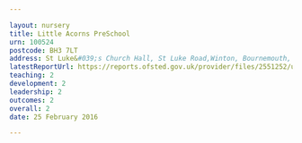 ```yaml
---

layout: nursery
title: Little Acorns PreSchool
urn: 100524
postcode: BH3 7LT
address: St Luke&#039;s Church Hall, St Luke Road,Winton, Bournemouth, Dorset, BH3 7LT
latestReportUrl: https://reports.ofsted.gov.uk/provider/files/2551252/urn/100524.pdf
teaching: 2
development: 2
leadership: 2
outcomes: 2
overall: 2
date: 25 February 2016

---
```


